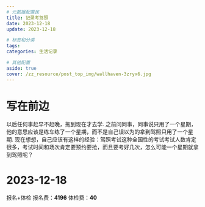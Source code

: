 ```yaml
---
# 元数据配置民
title: 记录考驾照
date: 2023-12-18
update: 2023-12-18

# 标签和分类
tags:
categories: 生活记录

# 其他配置
aside: true
cover: /zz_resource/post_top_img/wallhaven-3zryx6.jpg
---
```

# 写在前边
以后任何事赶早不赶晚，拖到现在才去学.
之前问同事，同事说只用了一个星期，他的意思应该是练车练了一个星期，而不是自己误以为的拿到驾照只用了一个星期.
现在想想，自己应该有这样的经验：驾照考试这种全国性的考试考试人数肯定很多，考试时间和场次肯定要预约要抢，而且要考好几次，怎么可能一个星期就拿到驾照呢？
# 2023-12-18
报名+体检
报名费：**4196**
体检费：**40**